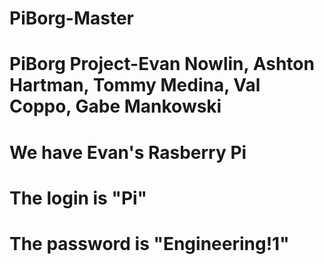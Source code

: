 # PiBorg-Master
# PiBorg Project-Evan Nowlin, Ashton Hartman, Tommy Medina, Val Coppo, Gabe Mankowski
# We have Evan's Rasberry Pi
# The login is "Pi"
# The password is "Engineering!1"
